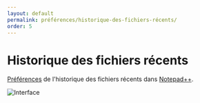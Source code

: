 ```yaml
---
layout: default
permalink: préférences/historique-des-fichiers-récents/
order: 5
---
```

# Historique des fichiers récents

[Préférences](préférences.md) de l'historique des fichiers récents dans [Notepad++](notepad++.md).

![Interface](https://github.com/nliautaud/nppmanuel/blob/master/images/preferences/05_history.png)
